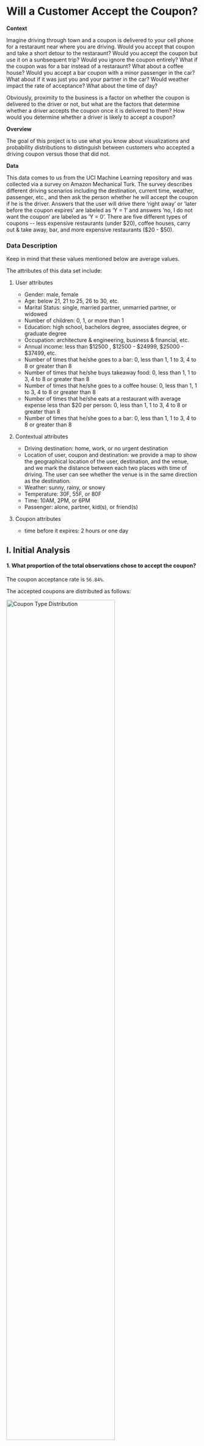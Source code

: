 # Will a Customer Accept the Coupon?

**Context**

Imagine driving through town and a coupon is delivered to your cell phone for a restaraunt near where you are driving. Would you accept that coupon and take a short detour to the restaraunt? Would you accept the coupon but use it on a sunbsequent trip? Would you ignore the coupon entirely? What if the coupon was for a bar instead of a restaraunt? What about a coffee house? Would you accept a bar coupon with a minor passenger in the car? What about if it was just you and your partner in the car? Would weather impact the rate of acceptance? What about the time of day?

Obviously, proximity to the business is a factor on whether the coupon is delivered to the driver or not, but what are the factors that determine whether a driver accepts the coupon once it is delivered to them? How would you determine whether a driver is likely to accept a coupon?

**Overview**

The goal of this project is to use what you know about visualizations and probability distributions to distinguish between customers who accepted a driving coupon versus those that did not.

**Data**

This data comes to us from the UCI Machine Learning repository and was collected via a survey on Amazon Mechanical Turk. The survey describes different driving scenarios including the destination, current time, weather, passenger, etc., and then ask the person whether he will accept the coupon if he is the driver. Answers that the user will drive there ‘right away’ or ‘later before the coupon expires’ are labeled as ‘Y = 1’ and answers ‘no, I do not want the coupon’ are labeled as ‘Y = 0’.  There are five different types of coupons -- less expensive restaurants (under $20), coffee houses, carry out & take away, bar, and more expensive restaurants ($20 - $50).

### Data Description
Keep in mind that these values mentioned below are average values.

The attributes of this data set include:
1. User attributes
    -  Gender: male, female
    -  Age: below 21, 21 to 25, 26 to 30, etc.
    -  Marital Status: single, married partner, unmarried partner, or widowed
    -  Number of children: 0, 1, or more than 1
    -  Education: high school, bachelors degree, associates degree, or graduate degree
    -  Occupation: architecture & engineering, business & financial, etc.
    -  Annual income: less than $12500 , $12500 - $24999, $25000 - $37499, etc.
    -  Number of times that he/she goes to a bar: 0, less than 1, 1 to 3, 4 to 8 or greater than 8
    -  Number of times that he/she buys takeaway food: 0, less than 1, 1 to 3, 4 to 8 or greater
       than 8
    -  Number of times that he/she goes to a coffee house: 0, less than 1, 1 to 3, 4 to 8 or
       greater than 8
    -  Number of times that he/she eats at a restaurant with average expense less than $20 per
       person: 0, less than 1, 1 to 3, 4 to 8 or greater than 8
    -  Number of times that he/she goes to a bar: 0, less than 1, 1 to 3, 4 to 8 or greater than 8
   
2. Contextual attributes
    - Driving destination: home, work, or no urgent destination
    - Location of user, coupon and destination: we provide a map to show the geographical
      location of the user, destination, and the venue, and we mark the distance between each
      two places with time of driving. The user can see whether the venue is in the same
      direction as the destination.
    - Weather: sunny, rainy, or snowy
    - Temperature: 30F, 55F, or 80F
    - Time: 10AM, 2PM, or 6PM
    - Passenger: alone, partner, kid(s), or friend(s)

3. Coupon attributes
    - time before it expires: 2 hours or one day

## I. Initial Analysis

#### 1. What proportion of the total observations chose to accept the coupon?

The coupon acceptance rate is `56.84%`.

The accepted coupons are distributed as follows:

<img src="images/CouponTypeDistribution.png" alt="Coupon Type Distribution" width="75%">

Coffee House coupons are the best performers, they will be further analyzed below.

## II. Bar coupons analysis

#### 1. What proportion of bar coupons were accepted?

41.00% of bar coupons were accepted.

<img src="images/proportionBar.png" alt="Figure 2.1">

#### 2. Identifying behavior around bar attendance

**2.1 Behaviour Analysis**

The acceptance of Bar coupons is primarily influenced by driver habits.  

The acceptance rate decreases when there are more than 3 visits a month.

<img src="images/ProportionFrequency.png" alt="Figure 2.2" width="75%">

$\color{green}{Hypothesis}$`Bar coupon acceptance is driven by people that go to bars up to 3 times per month.` dd

Created two audiences (Low and High Frequency) based on bar attendance. The definitions are as follows:

- *<font color=gray> Low-frequency Audience:</font> those who went to a bar 3 or fewer times a month*
- *<font color=gray> High-frequency Audience:</font> those who went to a bar more than 3 times a month*

The majority of coupons are coming from low-frequency participants.

**2.2 Takeaways on Bar Coupons

$\color{red}{Conclusion}$
**Offer more coupons to new participants and new attendees.**

## III. Coffee House coupons analysis

#### 1. What proportion of coffee house coupons were accepted?

`49.9%` of Coffee House coupons were accepted.

<img src="images/proportionCoffee.png" alt="Coffee proportion">

#### 2. Identifying passenger profiles around coffee house attendance
**2.1 Behaviour Analysis for Drivers with Children**

The acceptance of Coffee coupons is primarily influenced by the presence of children.

$\color{green}{Hypothesis}$`Coffee House coupon acceptance is driven by age and family factors.`

<img src="images/coffeeAcceptanceAge.png" width="75%">

$\color{orange}{Analysis}$ Behaviour differs depending on their age and whether they have children.

Drivers in their 20s with children have a higher acceptance rate than those who do not have children. 

Drivers in their early 30s without children have a higher acceptance rate than those who do not have children. 

Drivers 40 and above without children have a higher acceptance rate

Drivers with children drop to their lowest in the early 30s, whereas that same age shows that people without children provide a higher percentage.

**2.2 Behaviour Analysis for Drivers with Passengers**

The acceptance of Coffee coupons is affected by passengers.

$\color{green}{Hypothesis}$`Coffee House coupon acceptance is affected by the personnel in the vehicle.`

<img src="images/CoffeeAgeNumPassengers.png" width="75%">

$\color{orange}{Analysis}$ Behaviour differs depending on the number of passengers.

Drivers of every age group show a consistent top rate of acceptance for passengers ranging from 4-8.

Drivers of every age group show consistently that not having a passenger is the lowest acceptance rate.

**2.3 Accepted Coffee Coupons, passengers, and age**

**2.3.1 Analyzing results**

The analysis of Coffee House coupons reveals that approximately 49.9% of these coupons were accepted by drivers. The acceptance of Coffee House coupons appears to be  influenced by the presence of children and the number of passengers in the car. Drivers with children, particularly those in their 20s and 30s, tend to have higher acceptance rates compared to those without children. Additionally, he number of passengers plays a significant role, with drivers of all age groups exhibiting consistently higher acceptance rates when they have 4-8 passengers. This suggests that Coffee House coupon acceptance is driven by factors such as family dynamics and the social context of having passengers in the car. 

**2.3.3 Looking Deeper into the Hypothesis**

We hypothesize that Coffee House visits accompanied by children exhibit a notably high acceptance rate. This appears to be driven by social dynamics, prompting us to explore this further by examining the impact of variables such as the time of day and destination.

$\color{green}{Hypothesis}$`Coffee House coupon acceptance for groups of people tend to be recreational.`
<img src="images/CoffeeByDestination.png" width="50%">
$\color{orange}{Analysis}$ Behaviour differs depending on the destination.


Investigating further, people with scores of 2 and 6 represent `53.2%` of all coffee accepted coupons.

<img src="images/plot8_4_2.png">

The hypothesis was in the right track but when comparing with the rejected coupons, was able to identify
that scores of 6 were also performing good. Scores of `1` where also investigated but turn out to have a
`51.8%` rejection rate. As it's shown below, scores of `2-6` represent `66.1%` of all accepted coffee coupons.

<img src="images/plot8_4_1.png">

**2.4 Final thoughts on Coffee Coupons**

$\color{red}{Conclusion}$
**Offer less coupons to people that never go to coffee houses and more to people that go up to 8 times per month.**
